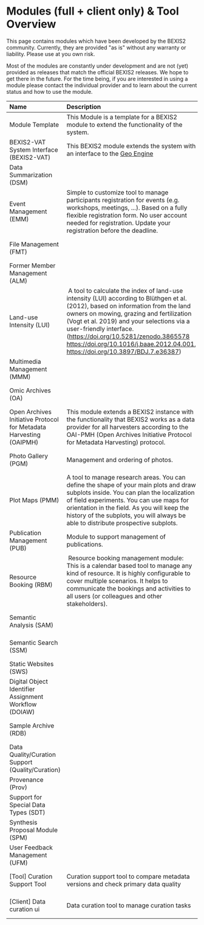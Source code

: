 # Modules (full + client only) & Tool Overview

This page contains modules which have been developed by the BEXIS2 community. Currently, they are provided "as is" without any warranty or liability. Please use at you own risk.

Most of the modules are constantly under development and are not (yet) provided as releases that match the official BEXIS2 releases. We hope to get there in the future. For the time being, if you are interested in using a module please contact the individual provider and to learn about the current status and how to use the module.


| Name | Description | Contributor | Status | Contact |
| :-- | :-- | :-- | :-- | :-- |
| Module Template | This Module is a template for a BEXIS2 module to extend the functionality of the system. | BEXIS2 |  [Public](https://github.com/BEXIS2/ModuleTemplate) | [BEXIS2 core team](https://bexis2.github.io/about/people/) |
| BEXIS2-VAT System Interface (BEXIS2-VAT) | This BEXIS2 module extends the system with an interface to the [Geo Engine](https://www.geoengine.de/en/start/) | BEXIS2 | [Public (v1.0)](https://github.com/BEXIS2/VAT-Module/releases/tag/1.0) | [BEXIS2 core team](https://bexis2.github.io/about/people/) |
| Data Summarization (DSM) |   | [AquaDiva](https://www.aquadiva.uni-jena.de/) | Intern | [Data Management Team](https://www.aquadiva.uni-jena.de/projects/d01) |
| Event Management (EMM) | Simple to customize tool to manage participants registration for events (e.g. workshops, meetings, ...). Based on a fully flexible registration form. No user account needed for registration. Update your registration before the deadline.  | [Biodiversity Exploratories](https://www.biodiversity-exploratories.de/en/) | [Public](https://github.com/bexis/Module_EventManagement)| [Data Management Team](https://www.biodiversity-exploratories.de/en/about-us/infrastructure/central-data-management/) |
| File Management (FMT) |   | [Biodiversity Exploratories](https://www.biodiversity-exploratories.de/en/) | [Public](https://github.com/bexis/Module_FileManagement) | [Data Management Team](https://www.biodiversity-exploratories.de/en/about-us/infrastructure/central-data-management/) |
| Former Member Management (ALM) |   | [Biodiversity Exploratories](https://www.biodiversity-exploratories.de/en/) |  Integrated in BEXIS2 Core (SAM) | |
| Land-use Intensity (LUI) |  A tool to calculate the index of land-use intensity (LUI) according to Blüthgen et al. (2012), based on information from the land owners on mowing, grazing and fertilization (Vogt et al. 2019) and your selections via a user-friendly interface. (https://doi.org/10.5281/zenodo.3865578 https://doi.org/10.1016/j.baae.2012.04.001, https://doi.org/10.3897/BDJ.7.e36387) | [Biodiversity Exploratories](https://www.biodiversity-exploratories.de/en/) | [Public](https://github.com/bexis/Module_LUI) | [Data Management Team](https://www.biodiversity-exploratories.de/en/about-us/infrastructure/central-data-management/) |
| Multimedia Management (MMM) |   | [iDiv](https://www.idiv.de/en) | Integrated in BEXIS2 Core | |
| Omic Archives (OA) |   | [AquaDiva](https://www.aquadiva.uni-jena.de/) | Intern | [Data Management Team](https://www.aquadiva.uni-jena.de/projects/d01) |
| Open Archives Initiative Protocol for Metadata Harvesting  (OAIPMH) | This module extends a BEXIS2 instance with the functionality that BEXIS2 works as a data provider for all harvesters according to the OAI-PMH (Open Archives Initiative Protocol for Metadata Harvesting) protocol. | BEXIS2 | [Public](https://github.com/BEXIS2/OAI-PMH-Module/tree/2.13) | |
| Photo Gallery (PGM) | Management and ordering of photos.  | [Biodiversity Exploratories](https://www.biodiversity-exploratories.de/en/) | [Intern](https://github.com/bexis/Module_PhotoGallery) | [Data Management Team](https://www.biodiversity-exploratories.de/en/about-us/infrastructure/central-data-management/) |
| Plot Maps (PMM) | A tool to manage research areas. You can define the shape of your main plots and draw subplots inside. You can plan the localization of field experiments. You can use maps for orientation in the field. As you will keep the history of the subplots, you will always be able to distribute prospective subplots. | [Biodiversity Exploratories](https://www.biodiversity-exploratories.de/en/) | [Public](https://github.com/bexis/Module_ResearchAreaManagement)| [Data Management Team](https://www.biodiversity-exploratories.de/en/about-us/infrastructure/central-data-management/) |
| Publication Management (PUB) | Module to support management of publications.  | [Biodiversity Exploratories](https://www.biodiversity-exploratories.de/en/) | [Public](https://github.com/bexis/Module_PublicationHelper) |[Data Management Team](https://www.biodiversity-exploratories.de/en/about-us/infrastructure/central-data-management/) |
| Resource Booking (RBM) |  Resource booking management module: This is a calendar based tool to manage any kind of resource. It is highly configurable to cover multiple scenarios. It helps to communicate the bookings and activities to all users (or colleagues and other stakeholders). | [Biodiversity Exploratories](https://www.biodiversity-exploratories.de/en/) |  [Public](https://github.com/bexis/Module_ResourceManagement) | [Data Management Team](https://www.biodiversity-exploratories.de/en/about-us/infrastructure/central-data-management/) |
| Semantic Analysis (SAM) |   | [AquaDiva](https://www.aquadiva.uni-jena.de/) | Intern | [Data Management Team](https://www.aquadiva.uni-jena.de/projects/d01)|
| Semantic Search (SSM) |   | [AquaDiva](https://www.aquadiva.uni-jena.de/) |  Intern | [Data Management Team](https://www.aquadiva.uni-jena.de/projects/d01)|
| Static Websites (SWS) |   | [Biodiversity Exploratories](https://www.biodiversity-exploratories.de/en/) | Intern | 
| Digital Object Identifier Assignment Workflow (DOIAW) |   | [Biodiversity Exploratories,](https://www.biodiversity-exploratories.de/en/) [iDiv](https://www.idiv.de/en) | Under development | [BEXIS2 core team](https://bexis2.github.io/about/people/) |
| Sample Archive (RDB) |   | Max Planck Institute for Biogeochemistry | Intern | |
| Data Quality/Curation Support (Quality/Curation) |   | [Biodiversity Exploratories](https://www.biodiversity-exploratories.de/en/) | Planned | [Data Management Team](https://www.biodiversity-exploratories.de/en/about-us/infrastructure/central-data-management/) |
| Provenance (Prov) |   | BEXIS2 | Planned | |
| Support for Special Data Types (SDT) |   | [Biodiversity Exploratories](https://www.biodiversity-exploratories.de/en/) | Planned | [Data Management Team](https://www.biodiversity-exploratories.de/en/about-us/infrastructure/central-data-management/) |
| Synthesis Proposal Module (SPM) |   | [Biodiversity Exploratories](https://www.biodiversity-exploratories.de/en/) | Planned | [Data Management Team](https://www.biodiversity-exploratories.de/en/about-us/infrastructure/central-data-management/) |
| User Feedback Management (UFM) |   | [Biodiversity Exploratories](https://www.biodiversity-exploratories.de/en/) | Planned | [Data Management Team](https://www.biodiversity-exploratories.de/en/about-us/infrastructure/central-data-management/) |
| [Tool] Curation Support Tool | Curation support tool to compare metadata versions and check primary data quality | [Biodiversity Exploratories](https://www.biodiversity-exploratories.de/en/) |  [Public](https://github.com/bexis/compare.github.io)| [Data Management Team](https://www.biodiversity-exploratories.de/en/about-us/infrastructure/central-data-management/) |
| [Client] Data curation ui | Data curation tool to manage curation tasks | [Biodiversity Exploratories](https://www.biodiversity-exploratories.de/en/) |  [Ongoing]([https://github.com/bexis/compare.github.io](https://github.com/BEXIS2/bexis2-data-curation-ui))| [Data Management Team](https://www.biodiversity-exploratories.de/en/about-us/infrastructure/central-data-management/) |
